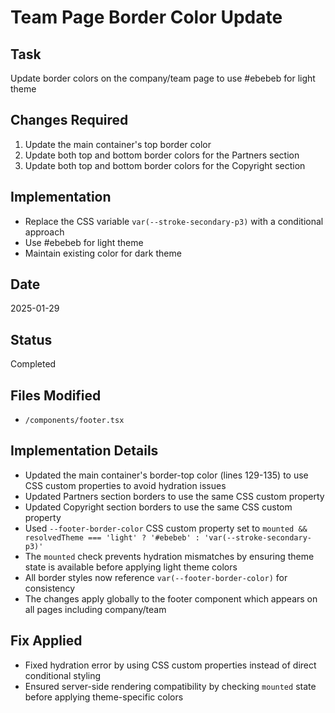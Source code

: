 # Team Page Border Color Update

## Task
Update border colors on the company/team page to use #ebebeb for light theme

## Changes Required
1. Update the main container's top border color
2. Update both top and bottom border colors for the Partners section
3. Update both top and bottom border colors for the Copyright section

## Implementation
- Replace the CSS variable `var(--stroke-secondary-p3)` with a conditional approach
- Use #ebebeb for light theme
- Maintain existing color for dark theme

## Date
2025-01-29

## Status
Completed

## Files Modified
- `/components/footer.tsx`

## Implementation Details
- Updated the main container's border-top color (lines 129-135) to use CSS custom properties to avoid hydration issues
- Updated Partners section borders to use the same CSS custom property
- Updated Copyright section borders to use the same CSS custom property
- Used `--footer-border-color` CSS custom property set to `mounted && resolvedTheme === 'light' ? '#ebebeb' : 'var(--stroke-secondary-p3)'`
- The `mounted` check prevents hydration mismatches by ensuring theme state is available before applying light theme colors
- All border styles now reference `var(--footer-border-color)` for consistency
- The changes apply globally to the footer component which appears on all pages including company/team

## Fix Applied
- Fixed hydration error by using CSS custom properties instead of direct conditional styling
- Ensured server-side rendering compatibility by checking `mounted` state before applying theme-specific colors